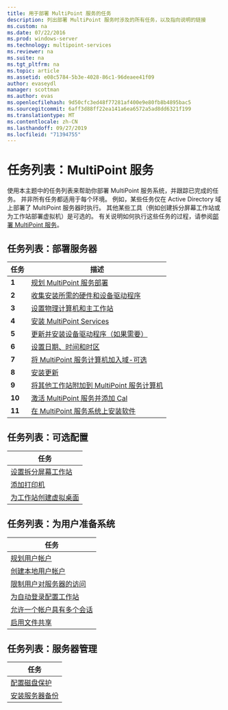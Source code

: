 ```yaml
---
title: 用于部署 MultiPoint 服务的任务
description: 列出部署 MultiPoint 服务时涉及的所有任务，以及指向说明的链接
ms.custom: na
ms.date: 07/22/2016
ms.prod: windows-server
ms.technology: multipoint-services
ms.reviewer: na
ms.suite: na
ms.tgt_pltfrm: na
ms.topic: article
ms.assetid: e08c5784-5b3e-4028-86c1-96deaee41f09
author: evaseydl
manager: scottman
ms.author: evas
ms.openlocfilehash: 9d50cfc3ed48f77281af400e9e80fb8b4895bac5
ms.sourcegitcommit: 6aff3d88ff22ea141a6ea6572a5ad8dd6321f199
ms.translationtype: MT
ms.contentlocale: zh-CN
ms.lasthandoff: 09/27/2019
ms.locfileid: "71394755"
---
```

# <a name="task-lists-multipoint-services"></a>任务列表：MultiPoint 服务
使用本主题中的任务列表来帮助你部署 MultiPoint 服务系统，并跟踪已完成的任务。 并非所有任务都适用于每个环境。 例如，某些任务仅在 Active Directory 域上部署了 MultiPoint 服务器时执行。 其他某些工具（例如创建拆分屏幕工作站或为工作站部署虚拟机）是可选的。 有关说明如何执行这些任务的过程，请参阅[部署 MultiPoint 服务](deploying-multipoint-services.md)。  
  
## <a name="task-list-deploy-the-server"></a>任务列表：部署服务器  

|任务|描述|  
|--------|---------------|  
|**1**|[规划 MultiPoint 服务部署](planning-a-multipoint-services-deployment.md)|  
|**2**|[收集安装所需的硬件和设备驱动程序](Collect-hardware-and-device-drivers-needed-for-the-installation.md)|  
|**3**|[设置物理计算机和主工作站](Set-up-the-physical-computer-and-primary-station.md)|  
|**4**|[安装 MultiPoint Services](Install-MultiPoint-services.md)|  
|**5**|[更新并安装设备驱动程序（如果需要）](Update-and-install-device-drivers-if-needed.md)|  
|**6**|[设置日期、时间和时区](Set-the-date--time--and-time-zone.md)|  
|**7**|[将 MultiPoint 服务计算机加入域-可选](Join-the-MultiPoint-services-computer-to-a-domain--optional-.md)|  
|**8**|[安装更新](Install-updates.md)|  
|**9**|[将其他工作站附加到 MultiPoint 服务计算机](Attach-additional-stations-to-your-MultiPoint-services-computer.md)|  
|**10**|[激活 MultiPoint 服务并添加 Cal](manage-client-access-licenses-with-multipoint-services.md)|  
|**11**|[在 MultiPoint 服务系统上安装软件](Install-software-on-your-MultiPoint-services-system.md)|  
  
## <a name="task-list-optional-configurations"></a>任务列表：可选配置  
  
|任务|  
|--------|  
|[设置拆分屏幕工作站](Set-up-a-split-screen-station-in-MultiPoint-services.md)|  
|[添加打印机](Add-printers.md)|  
|[为工作站创建虚拟桌面](Create-Windows-10-Enterprise-virtual-desktops-for-stations.md)|  
  
## <a name="task-list-prepare-your-system-for-users"></a>任务列表：为用户准备系统  
  
|任务|  
|--------|  
|[规划用户帐户](Plan-user-accounts-for-your-MultiPoint-services-environment.md)|  
|[创建本地用户帐户](Create-local-user-accounts.md)|  
|[限制用户对服务器的访问](Limit-users--access-to-the-server-in-MultiPoint-services.md)|  
|[为自动登录配置工作站](Configure-stations-for-automatic-logon.md)|  
|[允许一个帐户具有多个会话](Allow-one-account-to-have-multiple-sessions.md)|  
|[启用文件共享](Enable-file-sharing-in-MultiPoint-services.md)|  
  
## <a name="task-list-server-administration"></a>任务列表：服务器管理  
  
|任务|  
|--------|  
|[配置磁盘保护](Configure-Disk-Protection-in-MultiPoint-services.md)|  
|[安装服务器备份](Install-Server-Backup-on-your-MultiPoint-services-computer.md)|